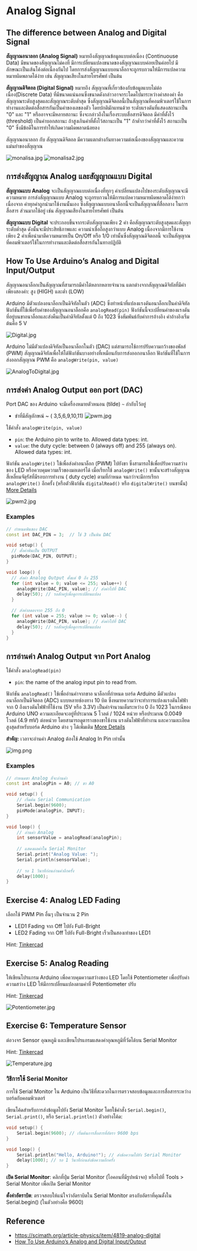 # Analog Signal

## The difference between Analog and Digital Signal

**สัญญาณอนาลอก (Analog Signal)** หมายถึงสัญญาณข้อมูลแบบต่อเนื่อง (Continuouse Data) มีขนาดของสัญญาณไม่คงที่
มีการเปลี่ยนแปลงขนาดของสัญญาณแบบค่อยเป็นค่อยไป มีลักษณะเป็นเส้นโค้งต่อเนื่องกันไป
โดยการส่งสัญญาณแบบอนาล็อกจะถูกรบกวนให้มีการแปลความหมายผิดพลาดได้ง่าย เช่น สัญญาณเสียงในสายโทรศัพท์ เป็นต้น

**สัญญาณดิจิตอล (Digital Signal)** หมายถึง สัญญาณที่เกี่ยวข้องกับข้อมูลแบบไม่ต่อเนื่อง(Discrete Data)
ที่มีขนาดแน่นอนซึ่งขนาดดังกล่าวอาจกระโดดไปมาระหว่างค่าสองค่า คือ สัญญาณระดับสูงสุดและสัญญาณระดับต่ำสุด
ซึ่งสัญญาณดิจิตอลนี้เป็นสัญญาณที่คอมพิวเตอร์ใช้ในการทำงานและติดต่อสื่อสารกันเป็นค่าของเลขลงตัว โดยปกติมักแทนด้วย
ระดับแรงดันที่แสดงสถานะเป็น "0" และ "1" หรืออาจจะมีหลายสถานะ ซึ่งจะกล่าวถึงในเรื่องระบบสื่อสารดิจิตอล มีค่าที่ตั้งไว้
(threshold) เป็นค่าบอกสถานะ ถ้าสูงเกินค่าที่ตั้งไว้สถานะเป็น "1" ถ้าต่ำกว่าค่าที่ตั้งไว้ สถานะเป็น "0"
ซึ่งมีข้อดีในการท่าให้เกิดความผิดพลาดน้อยลง

สัญญาณอนาลอก กับ สัญญาณดิจิตอล มีความแตกต่างกันทางความต่อเนื่องของสัญญาณและความแม่นยำของสัญญาณ

![monalisa.jpg](../labs13-DigitalInput/files/img/monalisa.jpg)
![monalisa2.jpg](../labs13-DigitalInput/files/img/monalisa2.jpg)

## การส่งสัญญาณ Analog และสัญญาณแบบ Digital

**สัญญาณแบบ Analog** จะเป็นสัญญาณแบบต่อเนื่องที่ทุกๆ ค่าเปลี่ยนแปลงไปของระดับสัญญาณจะมีความหมาย การส่งสัญญาณแบบ Analog
จะถูกรบกวนให้มีการแปลความหมายผิดพลาดได้ง่ายกว่า เนื่องจาก ค่าทุกค่าถูกนำมาใช้งานนั้นเอง
ซึ่งสัญญาณแบบอนาล็อกนี้จะเป็นสัญญาณที่สื่อกลาง ในการสื่อสาร ส่วนมากใช้อยู่ เช่น สัญญาณเสียงในสายโทรศัพท์ เป็นต้น

**สัญญาณแบบ Digital** จะประกอบขึ้นจากระดับสัญญาณเพียง 2 ค่า คือสัญญาณระดับสูงสุดและสัญญาระดับต่ำสุด
ดังนั้นจะมีประสิทธิภาพและ ความน่าเชื่อถือสูงกว่าแบบ Analog เนื่องจากมีการใช้งานเพียง 2 ค่าเพื่อน่ามาตีความหมายเป็น
On/Off หรือ 1/0 เท่านั้นซึ่งสัญญาณดิจิตอลนี้ จะเป็นสัญญาณที่คอมพิวเตอร์ใช้ในการทำงานและติดต่อสื่อสารกันในทางปฏิบัติ

## How To Use Arduino’s Analog and Digital Input/Output

สัญญาณอนาล็อกเป็นสัญญาณที่สามารถมีค่าได้หลากหลายจำนวน แตกต่างจากสัญญาณดิจิทัลที่มีค่าเพียงสองค่า: สูง (HIGH) และต่ำ
(LOW)

Arduino มีตัวแปลงอนาล็อกเป็นดิจิทัลในตัว (ADC) ซึ่งทำหน้าที่แปลงแรงดันอนาล็อกเป็นค่าดิจิทัล
ฟังก์ชันที่ใช้เพื่อรับค่าของสัญญาณอนาล็อกคือ `analogRead(pin)`
ฟังก์ชันนี้จะเปลี่ยนค่าของแรงดันที่อยู่บนขาอนาล็อกและส่งคืนเป็นค่าดิจิทัลตั้งแต่ 0 ถึง 1023 ซึ่งสัมพันธ์กับค่าการอ้างอิง
ค่าอ้างอิงเริ่มต้นคือ 5 V

![Digital.jpg](../labs13-DigitalInput/files/img/Digital.jpg)

Arduino ไม่มีตัวแปลงดิจิทัลเป็นอนาล็อกในตัว (DAC) แต่สามารถใช้การปรับความกว้างของพัลส์ (PWM)
สัญญาณดิจิทัลเพื่อให้ได้ฟังก์ชันบางอย่างที่เหมือนกับการส่งออกอนาล็อก ฟังก์ชันที่ใช้ในการส่งออกสัญญาณ PWM คือ
`analogWrite(pin, value)`

![AnalogToDigital.jpg](../labs13-DigitalInput/files/img/AnalogToDigital.jpg)

## การส่งค่า Analog Output ออก port (DAC)

Port DAC ของ Arduino จะมีเครื่องหมายตัวหนอน (tilde) `~` กำกับไว้อยู่

- ขำที่มีสัญลักษณ์ ~ ( 3,5,6,9,10,11)
  ![pwm.jpg](../labs13-DigitalInput/files/img/pwm.jpg)

ใช้่คำสั่ง `analogWrite(pin, value)`

- `pin`: the Arduino pin to write to. Allowed data types: int.
- `value`: the duty cycle: between 0 (always off) and 255 (always on). Allowed data types: int.

ฟังก์ชัน `analogWrite()` ใช้เพื่อส่งค่าอนาล็อก (PWM) ไปยังขา ซึ่งสามารถใช้เพื่อปรับความสว่างของ LED
หรือควบคุมความเร็วของมอเตอร์ได้ เมื่อเรียกใช้ `analogWrite()` ขานั้นจะสร้างสัญญาณสี่เหลี่ยมจัตุรัสที่มีรอบการทำงาน (
duty cycle) ตามที่กำหนด จนกว่าจะมีการเรียก `analogWrite()` อีกครั้ง (หรือตัวฟังก์ชัน `digitalRead()` หรือ
`digitalWrite()` บนขานั้น)
[More Details](https://www.arduino.cc/reference/en/language/functions/analog-io/analogwrite/)

![pwm2.jpg](../labs13-DigitalInput/files/img/pwm2.jpg)

### Examples

```cpp
// กำหนดพินของ DAC
const int DAC_PIN = 3;  // ใช้ 3 เป็นพิน DAC

void setup() {
  // ตั้งค่าพินเป็น OUTPUT
  pinMode(DAC_PIN, OUTPUT);
}

void loop() {
  // ส่งค่า Analog Output ตั้งแต่ 0 ถึง 255
  for (int value = 0; value <= 255; value++) {
    analogWrite(DAC_PIN, value); // ส่งค่าไปที่ DAC
    delay(50); // รอสักครู่เพื่อดูการเปลี่ยนแปลง
  }

  // ส่งค่าลดลงจาก 255 ถึง 0
  for (int value = 255; value >= 0; value--) {
    analogWrite(DAC_PIN, value); // ส่งค่าไปที่ DAC
    delay(50); // รอสักครู่เพื่อดูการเปลี่ยนแปลง
  }
}
```

## การอ่านค่า Analog Output จาก Port Analog

ใช้่คำสั่ง `analogRead(pin)`

- `pin`: the name of the analog input pin to read from.

ฟังก์ชัน `analogRead()` ใช้เพื่ออ่านค่าจากขาอ นาล็อกที่กำหนด บอร์ด Arduino มีตัวแปลงอนาล็อกเป็นดิจิตอล (ADC)
แบบหลายช่องทาง 10 บิต ซึ่งหมายความว่าจะทำการแปลงแรงดันไฟฟ้าจาก 0 ถึงแรงดันไฟฟ้าที่ใช้งาน (5V หรือ 3.3V)
เป็นค่าจำนวนเต็มระหว่าง 0 ถึง 1023 ในกรณีของ Arduino UNO ความละเอียดจะอยู่ที่ประมาณ 5 โวลต์ / 1024 หน่วย หรือประมาณ
0.0049 โวลต์ (4.9 mV) ต่อหน่วย โดยสามารถดูตารางของขาใช้งาน แรงดันไฟฟ้าที่ทำงาน และความละเอียดสูงสุดสำหรับบอร์ด Arduino
ต่าง ๆ ได้เพิ่มเติม [More Details](https://www.arduino.cc/reference/en/language/functions/analog-io/analogread/)

**สำคัญ:** เวลาจะอ่านค่า Analog ต้องใช้ Analog In Pin เท่านั้น

![img.png](../labs13-DigitalInput/files/img/analogpin.png)

### Examples

```cpp
// กำหนดขา Analog ที่จะอ่านค่า
const int analogPin = A0; // ขา A0

void setup() {
    // เริ่มต้น Serial Communication
    Serial.begin(9600);
    pinMode(analogPin, INPUT);
}

void loop() {
    // อ่านค่า Analog
    int sensorValue = analogRead(analogPin);
    
    // แสดงผลค่าใน Serial Monitor
    Serial.print("Analog Value: ");
    Serial.println(sensorValue);
    
    // รอ 1 วินาทีก่อนอ่านค่าอีกครั้ง
    delay(1000);
}
```

## Exercise 4: Analog LED Fading

เลือกใช้ PWM Pin อื่นๆ เป็นจำนวน 2 Pin

- LED1 Fading จาก Off ไปยัง Full-Bright
- LED2 Fading จาก Off ไปยัง Full-Bright เร็วเป็นสองเท่าของ LED1

Hint: [Tinkercad](https://www.tinkercad.com/things/ePJssgTI8Vo-l24-led-fading?sharecode=mkqe5jc0w5rYart6cIyuni-O2BlwSVwE-Mn0FLg6ev8)

## Exercise 5: Analog Reading

ให้เขียนโปรแกรม Arduino เพื่อควบคุมความสว่างของ LED โดยใช้ Potentiometer เพื่อปรับค่าความสว่าง LED
ให้มีการเปลี่ยนแปลงตามค่าที่ Potentiometer ปรับ

Hint: [Tinkercad](https://www.tinkercad.com/things/ga6pNRFHVXI-l25-analog-reading?sharecode=kZHN-vveGuvqCZl4ss-zFi1ZmuD0M5KhiZzZYMhNxIc)

![Potentiometer.jpg](../labs13-DigitalInput/files/img/Potentiometer.jpg)

## Exercise 6: Temperature Sensor

ต่อวงจร Sensor อุณหภูมิ และเขียนโปรแกรมแสดงค่าอุณหภูมิที่วัดได้บน Serial Monitor

Hint: [Tinkercad](https://www.tinkercad.com/things/2OZqp7WO6Td-l26-temperature-sensor?sharecode=s-GGIAwVG3TqRgbwbsAaloo0osO_byVMoD4b76Ax77c)

![Temperature.jpg](../labs13-DigitalInput/files/img/Temperature.jpg)

### วิธีการใช้ Serial Monitor

การใช้ Serial Monitor ใน Arduino เป็นวิธีที่สะดวกในการตรวจสอบข้อมูลและการสื่อสารระหว่างบอร์ดกับคอมพิวเตอร์

เขียนโค้ดสำหรับการส่งข้อมูลไปยัง Serial Monitor โดยใช้คำสั่ง `Serial.begin()`, `Serial.print()`, หรือ
`Serial.println()` ตัวอย่างโค้ด:

```cpp
void setup() {
    Serial.begin(9600); // เริ่มต้นการสื่อสารที่อัตรา 9600 bps
}

void loop() {
    Serial.println("Hello, Arduino!"); // ส่งข้อความไปยัง Serial Monitor
    delay(1000); // รอ 1 วินาทีก่อนส่งข้อความอีกครั้ง
}
```

**เปิด Serial Monitor**: คลิกที่ปุ่ม Serial Monitor (ไอคอนที่มีรูปหน้าจอ) หรือไปที่ Tools > Serial Monitor เพื่อเปิด
Serial
Monitor

**ตั้งค่าอัตราบิต**: ตรวจสอบให้แน่ใจว่าอัตราบิตใน Serial Monitor ตรงกับอัตราที่คุณตั้งใน Serial.begin()
(ในตัวอย่างคือ 9600)

## Reference

- https://scimath.org/article-physics/item/4819-analog-digital
- [How To Use Arduino’s Analog and Digital Input/Output](https://www.allaboutcircuits.com/projects/using-the-arduinos-analog-io/#:~:text=as%20digital%20signals.-,The%20Arduino%20can%20input%20and%20output%20analog%20signals%20as%20well,%2Ddigital%20converter%20(ADC).)
